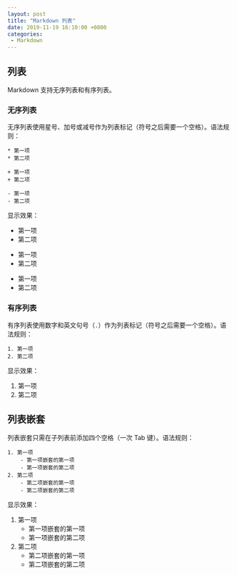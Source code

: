 ```yaml
---
layout: post
title: "Markdown 列表"
date: 2019-11-19 16:10:00 +0800
categories: 
 - Markdown
---
```


## 列表

Markdown 支持无序列表和有序列表。

<!-- more -->

### 无序列表

无序列表使用星号、加号或减号作为列表标记（符号之后需要一个空格）。语法规则：
```text
* 第一项
* 第二项

+ 第一项
+ 第二项

- 第一项
- 第二项
```
显示效果：

* 第一项
* 第二项

+ 第一项
+ 第二项

- 第一项
- 第二项

### 有序列表

有序列表使用数字和英文句号（`.`）作为列表标记（符号之后需要一个空格）。语法规则：
```text
1. 第一项
2. 第二项
```
显示效果：

1. 第一项
2. 第二项

## 列表嵌套

列表嵌套只需在子列表前添加四个空格（一次 Tab 键）。语法规则：
```text
1. 第一项
    - 第一项嵌套的第一项
    - 第一项嵌套的第二项
2. 第二项
    - 第二项嵌套的第一项
    - 第二项嵌套的第二项
```
显示效果：

1. 第一项
    - 第一项嵌套的第一项
    - 第一项嵌套的第二项
2. 第二项
    - 第二项嵌套的第一项
    - 第二项嵌套的第二项
